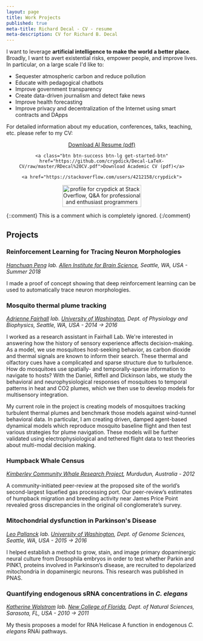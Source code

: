 ```yaml
---
layout: page
title: Work Projects
published: true
meta-title: Richard Decal - CV - resume
meta-description: CV for Richard B. Decal
---
```


I want to leverage **artificial intelligence to make the world a better place**. Broadly, I want to avert existential risks, empower people, and improve lives. In particular, on a large scale I'd like to:

- Sequester atmospheric carbon and reduce pollution
- Educate with pedagogical chatbots
- Improve government transparency
- Create data-driven journalism and detect fake news
- Improve health forecasting
- Improve privacy and decentralization of the Internet using smart contracts and DApps

For detailed information about my education, conferences, talks, teaching, etc. please refer to my CV:
<center>
<div class="get-started-wrap">
  <a class="btn btn-success btn-lg get-started-btn" href="https://github.com/crypdick/Decal-LaTeX-CV/blob/master/Richard-Decal-resume.pdf">Download AI Resume (pdf)</a>
  
    <a class="btn btn-success btn-lg get-started-btn" href="https://github.com/crypdick/Decal-LaTeX-CV/raw/master/RDecal%20CV.pdf">Download Academic CV (pdf)</a>

    <a href="https://stackoverflow.com/users/4212158/crypdick">
<img src="https://stackoverflow.com/users/flair/4212158.png" width="208" height="58" alt="profile for crypdick at Stack Overflow, Q&amp;A for professional and enthusiast programmers" title="profile for crypdick at Stack Overflow, Q&amp;A for professional and enthusiast programmers">
</a>
</div>
</center>


{::comment}
This is a comment which is
completely ignored.
{:/comment}

## Projects

### Reinforcement Learning for Tracing Neuron Morphologies
_[Hanchuan Peng](https://www.alleninstitute.org/what-we-do/brain-science/research/products-tools/vaa3d/) lab. [Allen Institute for Brain Science](https://www.alleninstitute.org/what-we-do/brain-science/), Seattle, WA, USA - Summer 2018_

I made a proof of concept showing that deep reinforcement learning can be used to automatically trace neuron morphologies.

### Mosquito thermal plume tracking
_[Adrienne Fairhall](www.fairhalllab.com) lab. [University of Washington](uw.edu), Dept. of Physiology and Biophysics, Seattle, WA, USA - 2014 → 2016_

I worked as a research assistant in Fairhall Lab. We're interested in answering how the history of sensory experience affects decision-making. As a model, we use mosquitoes host-seeking behavior, as carbon dioxide and thermal signals are known to inform their search. These thermal and olfactory cues have a complicated and sparse structure due to turbulence. How do mosquitoes use spatially- and temporally-sparse information to navigate to hosts? With the Daniel, Riffell and Dickinson labs, we study the behavioral and neurophysiological responses of mosquitoes to temporal patterns in heat and CO2 plumes, which we then use to develop models for multisensory integration.

My current role in the project is creating models of mosquitoes tracking turbulent thermal plumes and benchmark those models against wind-tunnel behavioral data. In particular, I am creating driven, damped agent-based dynamical models which reproduce mosquito baseline flight and then test various strategies for plume navigation. These models will be further validated using electrophysiological and tethered flight data to test theories about multi-modal decision making.


### Humpback Whale Census
_[Kimberley Community Whale Research Project](https://kimberleycommunitywhaleresearch.wordpress.com/), Murdudun, Australia - 2012_

A community-initiated peer-review at the proposed site of the world’s second-largest liquefied gas processing port. Our peer-review’s estimates of humpback migration and breeding activity near James Price Point revealed gross discrepancies in the original oil conglomerate’s survey.

### Mitochondrial dysfunction in Parkinson's Disease
_[Leo Pallanck](http://www.gs.washington.edu/faculty/pallanck.htm) lab. [University of Washington](uw.edu), Dept. of Genome Sciences, Seattle, WA, USA - 2015 → 2016_

I helped establish a method to grow, stain, and image primary dopaminergic neural culture from Drosophila embryos in order to test whether Parkin and PINK1, proteins involved in Parkinson’s disease, are recruited to depolarized mitochondria in dopaminergic neurons. This research was published in PNAS.

### Quantifying endogenous sRNA concentrations in _C. elegans_
_[Katherine Walstrom](https://www.ncf.edu/directory/listing/katherine-walstrom/) lab. [New College of Florida](ncf.edu), Dept. of Natural Sciences, Sarasota, FL, USA - 2010 → 2011_

My thesis proposes a model for RNA Helicase A function in endogenous _C. elegans_ RNAi pathways.

